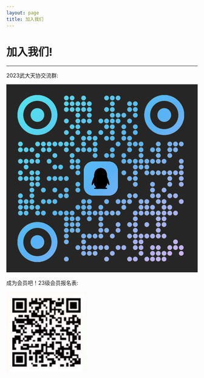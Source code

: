 ```yaml
---
layout: page
title: 加入我们
---
```


# 加入我们!

---

2023武大天协交流群:

<img src="./武大天协.png" alt="武大天协" class="pic_center" />

成为会员吧！23级会员报名表:

<img src="./会员报名表.png" alt="武大天协" class="pic_center" />
